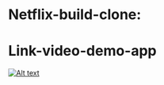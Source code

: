 # Netflix-build-clone:


# Link-video-demo-app 

[![Alt text](https://img.youtube.com/vi/YjPv6uTSZJ4/0.jpg)](https://www.youtube.com/watch?v=YjPv6uTSZJ4)
